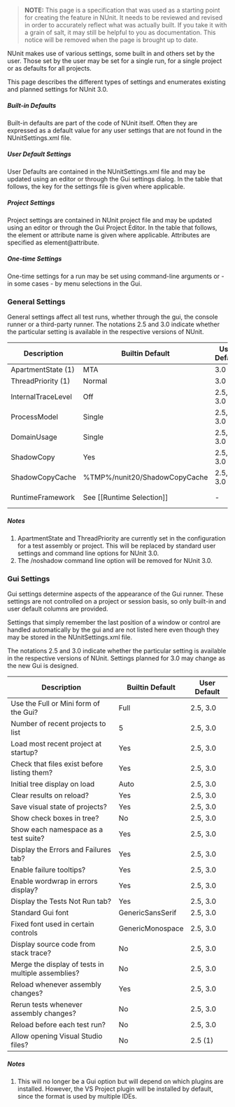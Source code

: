 > **NOTE:** This page is a specification that was used as a starting point for creating the feature in NUnit. It needs to be reviewed and revised in order to accurately reflect what was actually built. If you take it with a grain of salt, it may still be helpful to you as documentation. This notice will be removed when the page is brought up to date.

NUnit makes use of various settings, some built in and others set
by the user. Those set by the user may be set for a single run, for 
a single project or as defaults for all projects.

This page describes the different types of settings and enumerates
existing and planned settings for NUnit 3.0.

##### Built-in Defaults #####

Built-in defaults are part of the code of NUnit itself. Often they
are expressed as a default value for any user settings that are
not found in the NUnitSettings.xml file.

##### User Default Settings #####

User Defaults are contained in the NUnitSettings.xml file and may
be updated using an editor or through the Gui settings dialog.
In the table that follows, the key for the settings file is
given where applicable.

##### Project Settings #####

Project settings are contained in NUnit project file and may
be updated using an editor or through the Gui Project Editor.
In the table that follows, the element or attribute name
is given where applicable. Attributes are specified as
element@attribute.

##### One-time Settings #####

One-time settings for a run may be set using command-line arguments
or - in some cases - by menu selections in the Gui.

### General Settings ###

General settings affect all test runs, whether through the gui, the console runner or a third-party runner.
The notations 2.5 and 3.0 indicate whether the particular setting is available in the respective versions of NUnit.

|  Description       |  Builtin Default  |  User Default  |  Project Setting  |  Console Option  |
|  -----------       |  ---------------  |  ------------  |  -----------------|------------------|
| ApartmentState (1) |        MTA        |      3.0       |         -         |    3.0     |
| ThreadPriority (1) |       Normal      |      3.0       |         -         |    3.0     |
| InternalTraceLevel |        Off        |    2.5, 3.0    |         -         |  2.5, 3.0  |
| ProcessModel       |       Single      |    2.5, 3.0    |      2.5, 3.0     |  2.5, 3.0  |
| DomainUsage        |       Single      |    2.5, 3.0    |      2.5, 3.0     |  2.5, 3.0  |
| ShadowCopy         |        Yes        |    2.5, 3.0    |         -         |   2.5 (2)  |
| ShadowCopyCache    |  %TMP%/nunit20/ShadowCopyCache  |  2.5, 3.0  |  -      |     -      |
| RuntimeFramework   |  See [[Runtime Selection]]      |  -  |   2.5, 3.0     |  2.5, 3.0  |

##### Notes #####

  1. ApartmentState and ThreadPriority are currently set in the configuration for a test assembly or project. This will be replaced by standard user settings and command line options for NUnit 3.0.
  2. The /noshadow command line option will be removed for NUnit 3.0.

### Gui Settings ###

Gui settings determine aspects of the appearance of the Gui runner. These settings are not
controlled on a project or session basis, so only built-in and user default columns are
provided. 

Settings that simply remember the last position of a window or control are 
handled automatically by the gui and are not listed here even though they may be
stored in the NUnitSettings.xml file.

The notations 2.5 and 3.0 indicate whether the particular setting is available in the respective versions of NUnit. Settings planned for 3.0 may change as the new Gui is designed.

| Description                                         |  Builtin Default   |  User Default  |
|-----------------------------------------------------|--------------------|----------------|
| Use the Full or Mini form of the Gui?               |        Full        |  2.5, 3.0  |
| Number of recent projects to list                   |         5          |  2.5, 3.0  |
| Load most recent project at startup?                |        Yes         |  2.5, 3.0  |
| Check that files exist before listing them?         |        Yes         |  2.5, 3.0  |
| Initial tree display on load                        |        Auto        |  2.5, 3.0  |
| Clear results on reload?                            |        Yes         |  2.5, 3.0  |
| Save visual state of projects?                      |        Yes         |  2.5, 3.0  |
| Show check boxes in tree?                           |        No          |  2.5, 3.0  |
| Show each namespace as a test suite?                |        Yes         |  2.5, 3.0  |
| Display the Errors and Failures tab?                |        Yes         |  2.5, 3.0  |
| Enable failure tooltips?                            |        Yes         |  2.5, 3.0  |
| Enable wordwrap in errors display?                  |        Yes         |  2.5, 3.0  |
| Display the Tests Not Run tab?                      |        Yes         |  2.5, 3.0  |
| Standard Gui font                                   |  GenericSansSerif  |  2.5, 3.0  |
| Fixed font used in certain controls                 |  GenericMonospace  |  2.5, 3.0  |
| Display source code from stack trace?               |        No          |  2.5, 3.0  |
| Merge the display of tests in multiple assemblies?  |        No          |  2.5, 3.0  |
| Reload whenever assembly changes?                   |        Yes         |  2.5, 3.0  |
| Rerun tests whenever assembly changes?              |        No          |  2.5, 3.0  |
| Reload before each test run?                        |        No          |  2.5, 3.0  |
| Allow opening Visual Studio files?                  |        No          |  2.5 (1)   |

##### Notes #####

  1. This will no longer be a Gui option but will depend on which plugins are installed. However, the VS Project plugin will be installed by default, since the format is used by multiple IDEs.